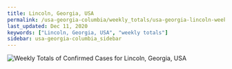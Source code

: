 ```yaml
---
title: Lincoln, Georgia, USA
permalink: /usa-georgia-columbia/weekly_totals/usa-georgia-lincoln-weekly_totals.html
last_updated: Dec 11, 2020
keywords: ["Lincoln, Georgia, USA", "weekly totals"]
sidebar: usa-georgia-columbia_sidebar
---
```


![Weekly Totals of Confirmed Cases for Lincoln, Georgia, USA](/covid_tracker/images/graphs/usa-georgia-lincoln-weekly_totals_graph.png)
